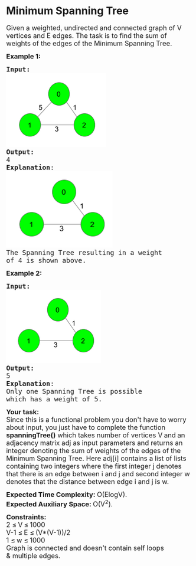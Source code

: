 # Minimum Spanning Tree

<div class="problem-statement">
                <p></p><p><span style="font-size:18px">Given a weighted, undirected and connected graph of V vertices and E edges. The task is to find the sum of weights of the edges of the&nbsp;Minimum Spanning Tree.</span></p>
<p><span style="font-size:18px"><strong>Example 1:</strong></span></p>

<pre><span style="font-size:18px"><strong>Input:</strong></span>
<img alt="" src="images/1.png" class="img-responsive">
<span style="font-size:18px"><strong>Output:</strong>
4
<strong>Explanation</strong>:</span>
<img alt="" src="images/2.png" style="height:207px; width:288px" class="img-responsive">
<span style="font-size:18px">The Spanning Tree resulting in a weight
of 4 is shown above.</span>
</pre>

<p><span style="font-size:18px"><strong>Example 2:</strong></span></p>

<pre><span style="font-size:18px"><strong>Input:</strong></span>
<img alt="" src="images/2.png" class="img-responsive">
<span style="font-size:18px"><strong>Output:</strong>
5
<strong>Explanation</strong>:
Only one Spanning Tree is possible
which has a weight of 5.</span>
</pre>
<p><span style="font-size:18px"><strong>Your task:</strong><br>
Since this is a functional problem you don't have to worry about input, you just have to complete the function&nbsp; <strong>spanningTree()</strong> which takes number of vertices V<strong> </strong>and<strong>&nbsp;</strong>an adjacency matrix adj as input parameters&nbsp;and returns an integer denoting the sum of weights of the edges of the Minimum Spanning Tree. Here adj[i] contains a list of lists containing two integers where the first integer j denotes that there is an edge between i and j and second integer w denotes that the distance between edge i and j is w.</span>
<p><span style="font-size:18px"><strong>Expected Time Complexity:&nbsp;</strong>O(ElogV).<br>
<strong>Expected Auxiliary Space:&nbsp;</strong>O(V<sup>2</sup>).</span><br>
<p><span style="font-size:18px"><strong>Constraints:</strong><br>
2 </span> <span style="font-size:18px">≤</span> <span style="font-size:18px"> V</span> <span style="font-size:18px">≤</span> <span style="font-size:18px"> 1000<br>
V-1 </span><span style="font-size:18px">≤</span> <span style="font-size:18px"> E </span> <span style="font-size:18px">≤</span> <span style="font-size:18px"> (V*(V-1))/2<br>
1 </span> <span style="font-size:18px">≤</span> <span style="font-size:18px"> w </span> <span style="font-size:18px">≤</span> <span style="font-size:18px"> 1000<br>
Graph is connected and&nbsp;doesn't contain self loops &amp;&nbsp;multiple edges.</span></p>
 <p></p>
 </div>
